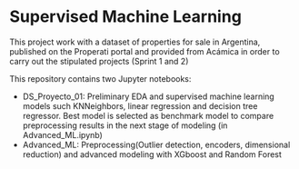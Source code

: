# Supervised Machine Learning

This project work with a dataset of properties for sale in Argentina,  published on the Properati portal and provided from Acámica in order to carry out the stipulated projects (Sprint 1 and 2)

This repository contains two Jupyter notebooks:
- DS_Proyecto_01: Preliminary EDA and supervised machine learning models such KNNeighbors, linear regression and decision tree regressor. Best model is selected as benchmark model to compare preprocessing results in the next stage of modeling (in Advanced_ML.ipynb)
- Advanced_ML: Preprocessing(Outlier detection, encoders, dimensional reduction) and advanced modeling with XGboost and Random Forest
